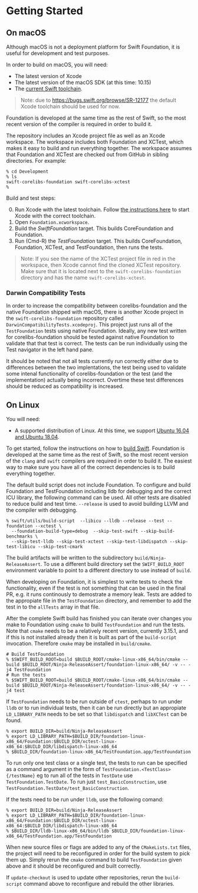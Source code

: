 # Getting Started

## On macOS

Although macOS is not a deployment platform for Swift Foundation, it is useful for development and test purposes.

In order to build on macOS, you will need:

* The latest version of Xcode
* The latest version of the macOS SDK (at this time: 10.15)
* The [current Swift toolchain](https://swift.org/download/#snapshots).

> Note: due to https://bugs.swift.org/browse/SR-12177 the default Xcode toolchain should be used for now.

Foundation is developed at the same time as the rest of Swift, so the most recent version of the compiler is required in order to build it.

The repository includes an Xcode project file as well as an Xcode workspace. The workspace includes both Foundation and XCTest, which makes it easy to build and run everything together. The workspace assumes that Foundation and XCTest are checked out from GitHub in sibling directories. For example:

```
% cd Development
% ls
swift-corelibs-foundation swift-corelibs-xctest
%
```

Build and test steps:

0. Run Xcode with the latest toolchain. Follow [the instructions here](https://swift.org/download/#apple-platforms) to start Xcode with the correct toolchain.
0. Open `Foundation.xcworkspace`.
0. Build the _SwiftFoundation_ target. This builds CoreFoundation and Foundation.
0. Run (Cmd-R) the _TestFoundation_ target. This builds CoreFoundation, Foundation, XCTest, and TestFoundation, then runs the tests.

> Note: If you see the name of the XCTest project file in red in the workspace, then Xcode cannot find the cloned XCTest repository. Make sure that it is located next to the `swift-corelibs-foundation` directory and has the name `swift-corelibs-xctest`.

### Darwin Compatibility Tests

In order to increase the compatibility between corelibs-foundation and the native Foundation shipped with macOS, there is another Xcode project in the `swift-corelibs-foundation` repository called `DarwinCompatibilityTests.xcodeproj`. This project just runs all of the `TestFoundation` tests using native Foundation. Ideally, any new test written for corelibs-foundation should be tested against
native Foundation to validate that that test is correct. The tests can be run individually using the Test navigator in the left hand pane.

It should be noted that not all tests currently run correctly either due to differences between the two implentations, the test being used to validate some
intenal functionality of corelibs-foundation or the test (and the implementation) actually being incorrect. Overtime these test differences should be reduced as compatibility is increased.


## On Linux

You will need:

* A supported distribution of Linux. At this time, we support [Ubuntu 16.04 and Ubuntu 18.04](http://www.ubuntu.com).

To get started, follow the instructions on how to [build Swift](https://github.com/apple/swift#building-swift). Foundation is developed at the same time as the rest of Swift, so the most recent version of the `clang` and `swift` compilers are required in order to build it. The easiest way to make sure you have all of the correct dependencies is to build everything together.

The default build script does not include Foundation. To configure and build Foundation and TestFoundation including lldb for debugging and the correct ICU library, the following command can be used. All other tests are disabled to reduce build and test time. `--release` is used to avoid building LLVM and the compiler with debugging.
```
% swift/utils/build-script  --libicu --lldb --release --test --foundation --xctest \
  --foundation-build-type=debug  --skip-test-swift --skip-build-benchmarks \
  --skip-test-lldb --skip-test-xctest --skip-test-libdispatch --skip-test-libicu --skip-test-cmark
```

The build artifacts will be written to the subdirectory `build/Ninja-ReleaseAssert`. To use a different build directory set the `SWIFT_BUILD_ROOT` environment variable to point to a different directory to use instead of `build`.

When developing on Foundation, it is simplest to write tests to check the functionality, even if the test is not something that can be used in the final PR, e.g. it runs continously to demostrate a memory leak. Tests are added
to the appropiate file in the  `TestFoundation` directory, and remember to add the test in to the `allTests` array in that file.

After the complete Swift build has finished you can iterate over changes you make to Foundation using `cmake` to build `TestFoundation` and run the tests.
Note that `cmake` needs to be a relatively recent version, currently 3.15.1, and if this is not installed already
then it is built as part of the `build-script` invocation. Therefore `cmake` may be installed in `build/cmake`.


```
# Build TestFoundation
% $SWIFT_BUILD_ROOT=build $BUILD_ROOT/cmake-linux-x86_64/bin/cmake --build $BUILD_ROOT/Ninja-ReleaseAssert/foundation-linux-x86_64/ -v -- -j4 TestFoundation
# Run the tests
% $SWIFT_BUILD_ROOT=build $BUILD_ROOT/cmake-linux-x86_64/bin/cmake --build $BUILD_ROOT/Ninja-ReleaseAssert/foundation-linux-x86_64/ -v -- -j4 test
```

If `TestFoundation` needs to be run outside of `ctest`, perhaps to run under `lldb`  or to run individual tests, then it can be run directly but an appropiate `LD_LIBRARY_PATH`
needs to be set so that `libdispatch` and `libXCTest` can be found.

```
% export BUILD_DIR=build/Ninja-ReleaseAssert
% export LD_LIBRARY_PATH=$BUILD_DIR/foundation-linux-x86_64/Foundation:$BUILD_DIR/xctest-linux-x86_64:$BUILD_DIR/libdispatch-linux-x86_64
% $BUILD_DIR/foundation-linux-x86_64/TestFoundation.app/TestFoundation
```
To run only one test class or a single test, the tests to run can be specified as a command argument in the form of `TestFoundation.<TestClass>{/testName}` eg to run all of the tests in `TestDate` use
`TestFoundation.TestDate`. To run just `test_BasicConstruction`, use `TestFoundation.TestDate/test_BasicConstruction`.

If the tests need to be run under `lldb`, use the following comand:

```
% export BUILD_DIR=build/Ninja-ReleaseAssert
% export LD_LIBRARY_PATH=$BUILD_DIR/foundation-linux-x86_64/Foundation:$BUILD_DIR/xctest-linux-x86_64:$BUILD_DIR/libdispatch-linux-x86_64
% $BUILD_DIR/lldb-linux-x86_64/bin/lldb $BUILD_DIR/foundation-linux-x86_64/TestFoundation.app/TestFoundation
```

When new source files or flags are added to any of the `CMakeLists.txt` files, the project will need to be reconfigured in order for the build system to pick them up. Simply rerun the `cmake` command to build `TestFoundation` given above and it should be reconfigured and built correctly. 

If `update-checkout` is used to update other repositories, rerun the `build-script` command above to reconfigure and rebuild the other libraries.
